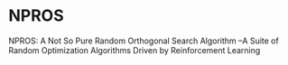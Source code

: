 # NPROS
NPROS: A Not So Pure Random Orthogonal Search Algorithm –A Suite of Random Optimization Algorithms Driven by Reinforcement Learning
